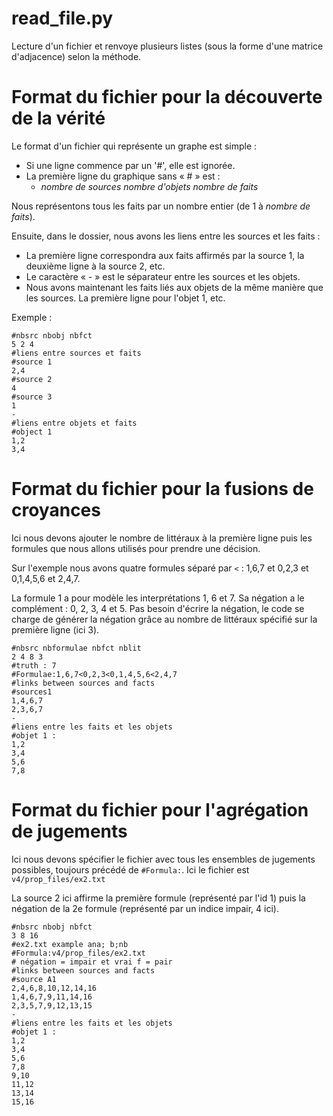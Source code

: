 # read_file.py

Lecture d'un fichier et renvoye plusieurs listes (sous la forme d'une matrice d'adjacence) selon la méthode.

# Format du fichier pour la découverte de la vérité

Le format d'un fichier qui représente un graphe est simple :
- Si une ligne commence par un '#', elle est ignorée.
- La première ligne du graphique sans « # » est :
    - *nombre de sources* *nombre d'objets* *nombre de faits*

Nous représentons tous les faits par un nombre entier (de 1 à *nombre de faits*).

Ensuite, dans le dossier, nous avons les liens entre les sources et les faits :
- La première ligne correspondra aux faits affirmés par la source 1, la deuxième ligne à la source 2, etc.
- Le caractère « - » est le séparateur entre les sources et les objets.
- Nous avons maintenant les faits liés aux objets de la même manière que les sources. La première ligne pour l'objet 1, etc.

Exemple :

```
#nbsrc nbobj nbfct
5 2 4
#liens entre sources et faits
#source 1
2,4
#source 2
4
#source 3
1
-
#liens entre objets et faits
#object 1
1,2
3,4
```

# Format du fichier pour la fusions de croyances

Ici nous devons ajouter le nombre de littéraux à la première ligne puis les formules que nous allons utilisés pour prendre une décision. 

Sur l'exemple nous avons quatre formules séparé par `<` : 1,6,7 et 0,2,3 et 0,1,4,5,6 et 2,4,7.

La formule 1 a pour modèle les interprétations 1, 6 et 7. Sa négation a le complément : 0, 2, 3, 4 et 5. Pas besoin d'écrire la négation, le code se charge de générer la négation grâce au nombre de littéraux spécifié sur la première ligne (ici 3).

```
#nbsrc nbformulae nbfct nblit
2 4 8 3
#truth : 7
#Formulae:1,6,7<0,2,3<0,1,4,5,6<2,4,7
#links between sources and facts
#sources1
1,4,6,7
2,3,6,7
-
#liens entre les faits et les objets
#objet 1 :
1,2
3,4
5,6
7,8
```

# Format du fichier pour l'agrégation de jugements

Ici nous devons spécifier le fichier avec tous les ensembles de jugements possibles, toujours précédé de `#Formula:`. Ici le fichier est `v4/prop_files/ex2.txt` 

La source 2 ici affirme la première formule (représenté par l'id 1) puis la négation de la 2e formule (représenté par un indice impair, 4 ici).

```
#nbsrc nbobj nbfct
3 8 16
#ex2.txt example ana; b;nb
#Formula:v4/prop_files/ex2.txt
# négation = impair et vrai f = pair
#links between sources and facts
#source A1
2,4,6,8,10,12,14,16
1,4,6,7,9,11,14,16
2,3,5,7,9,12,13,15
-
#liens entre les faits et les objets
#objet 1 :
1,2
3,4
5,6
7,8
9,10
11,12
13,14
15,16
```